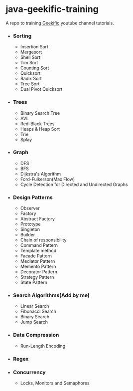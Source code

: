 # java-geekific-training

A repo to training [Geekific](https://www.youtube.com/c/Geekific) youtube channel tutorials.

- ### Sorting

    - Insertion Sort
    - Mergesort
    - Shell Sort
    - Tim Sort
    - Counting Sort
    - Quicksort
    - Radix Sort
    - Tree Sort
    - Dual Pivot Quicksort

- ### Trees

    - Binary Search Tree
    - AVL
    - Red-Black Trees
    - Heaps & Heap Sort
    - Trie
    - Splay

- ### Graph

    - DFS
    - BFS
    - Dijkstra's Algorithm
    - Ford-Fulkerson(Max Flow)
    - Cycle Detection for Directed and Undirected Graphs

- ### Design Patterns

    - Observer
    - Factory
    - Abstract Factory
    - Prototype
    - Singleton
    - Builder
    - Chain of responsibility
    - Command Pattern
    - Template method
    - Facade Pattern
    - Mediator Pattern
    - Memento Pattern
    - Decorator Pattern
    - Strategy Pattern
    - State Pattern

- ### Search Algorithms(Add by me)

    - Linear Search
    - Fibonacci Search
    - Binary Search
    - Jump Search

- ### Data Compression

    - Run-Length Encoding
    
- ### Regex

- ### Concurrency
   
     -  Locks, Monitors and Semaphores